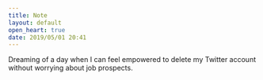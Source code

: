 ```yaml
---
title: Note
layout: default
open_heart: true
date: 2019/05/01 20:41
---
```


Dreaming of a day when I can feel empowered to delete my Twitter account without worrying about job prospects.
